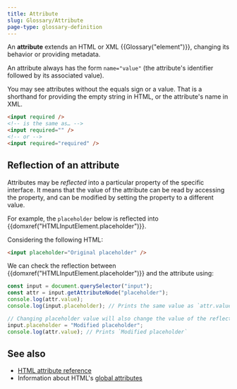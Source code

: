 ```yaml
---
title: Attribute
slug: Glossary/Attribute
page-type: glossary-definition
---
```


An **attribute** extends an HTML or XML {{Glossary("element")}}, changing its behavior or providing metadata.

An attribute always has the form `name="value"` (the attribute's identifier followed by its associated value).

You may see attributes without the equals sign or a value. That is a shorthand for providing the empty string in HTML, or the attribute's name in XML.

```html
<input required />
<!-- is the same as… -->
<input required="" />
<!-- or -->
<input required="required" />
```

## Reflection of an attribute

Attributes may be _reflected_ into a particular property of the specific interface.
It means that the value of the attribute can be read by accessing the property,
and can be modified by setting the property to a different value.

For example, the `placeholder` below is reflected into {{domxref("HTMLInputElement.placeholder")}}.

Considering the following HTML:

```html
<input placeholder="Original placeholder" />
```

We can check the reflection between {{domxref("HTMLInputElement.placeholder")}} and the attribute using:

```js
const input = document.querySelector("input");
const attr = input.getAttributeNode("placeholder");
console.log(attr.value);
console.log(input.placeholder); // Prints the same value as `attr.value`

// Changing placeholder value will also change the value of the reflected attribute.
input.placeholder = "Modified placeholder";
console.log(attr.value); // Prints `Modified placeholder`
```

## See also

- [HTML attribute reference](/en-US/docs/Web/HTML/Attributes)
- Information about HTML's [global attributes](/en-US/docs/Web/HTML/Global_attributes)
